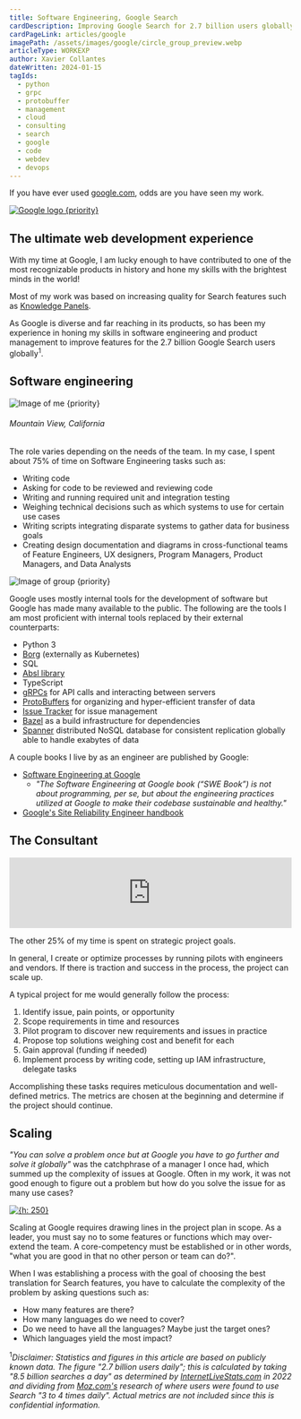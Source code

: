 ```yaml
---
title: Software Engineering, Google Search
cardDescription: Improving Google Search for 2.7 billion users globally.
cardPageLink: articles/google
imagePath: /assets/images/google/circle_group_preview.webp
articleType: WORKEXP
author: Xavier Collantes
dateWritten: 2024-01-15
tagIds:
  - python
  - grpc
  - protobuffer
  - management
  - cloud
  - consulting
  - search
  - google
  - code
  - webdev
  - devops
---
```


If you have ever used [google.com](https://www.google.com), odds are you have
seen my work.

[![Google logo {priority}](/assets/images/google/google_logo.webp)](https://www.google.com/search?q=google+in+1998)

## The ultimate web development experience

With my time at Google, I am lucky enough to have contributed to one of the most
recognizable products in history and hone my skills with the brightest minds in
the world!

Most of my work was based on increasing quality for Search features such as
[Knowledge Panels](https://en.wikipedia.org/wiki/Google_Knowledge_Graph).

As Google is diverse and far reaching in its products, so has been my experience
in honing my skills in software engineering and product management to improve
features for the 2.7 billion Google Search users globally<sup>1</sup>.

## Software engineering

![Image of me {priority}](/assets/images/google/front.webp)

###### Mountain View, California

The role varies depending on the needs of the team. In my case, I spent
about 75% of time on Software Engineering tasks such as:

- Writing code
- Asking for code to be reviewed and reviewing code
- Writing and running required unit and integration testing
- Weighing technical decisions such as which systems to use for certain use
  cases
- Writing scripts integrating disparate systems to gather data for business
  goals
- Creating design documentation and diagrams in cross-functional teams of
  Feature Engineers, UX designers, Program Managers, Product Managers, and Data
  Analysts

![Image of group {priority}](/assets/images/google/circle_group.webp)

Google uses mostly internal tools for the development of software but Google has
made many available to the public. The following are the tools I am most
proficient with internal tools replaced by their external counterparts:

- Python 3
- [Borg](https://research.google/pubs/large-scale-cluster-management-at-google-with-borg) (externally as Kubernetes)
- SQL
- [Absl library](https://abseil.io)
- TypeScript
- [gRPCs](https://grpc.io) for API calls and interacting between servers
- [ProtoBuffers](https://protobuf.dev/history) for organizing and
  hyper-efficient transfer of data
- [Issue Tracker](https://issuetracker.google.com) for issue management
- [Bazel](https://bazel.build) as a build infrastructure for dependencies
- [Spanner](<https://en.wikipedia.org/wiki/Spanner_(database)>) distributed
  NoSQL database for consistent replication globally able to handle exabytes of
  data

A couple books I live by as an engineer are published by Google:

- [Software Engineering at
  Google](https://abseil.io/resources/swe-book/html/toc.html)
  - _"The Software Engineering at Google book (“SWE Book”) is not about
    programming, per se, but about the engineering practices utilized at Google
    to make their codebase sustainable and healthy."_
- [Google's Site Reliability Engineer handbook](https://sre.google/sre-book/table-of-contents)

## The Consultant

<div style="width:100%;height:0;padding-bottom:25%;position:relative;">
  <iframe src="https://giphy.com/embed/3otPoCmoVM8gvKbAEo" width="100%"
    height="100%" style="position:absolute" frameBorder="0" class="giphy-embed">
  </iframe>
</div>

The other 25% of my time is spent on strategic project goals.

In general, I create or optimize processes by running pilots with engineers
and vendors. If there is traction and success in the process, the project can
scale up.

A typical project for me would generally follow the process:

1. Identify issue, pain points, or opportunity
1. Scope requirements in time and resources
1. Pilot program to discover new requirements and issues in practice
1. Propose top solutions weighing cost and benefit for each
1. Gain approval (funding if needed)
1. Implement process by writing code, setting up IAM infrastructure, delegate
   tasks

Accomplishing these tasks requires meticulous documentation and well-defined
metrics. The metrics are chosen at the beginning and determine if the project
should continue.

## Scaling

_"You can solve a problem once but at Google you have to go further and solve it
globally"_ was the catchphrase of a manager I once had, which summed up the
complexity of issues at Google. Often in my work, it was not good enough to
figure out a problem but how do you solve the issue for as many use cases?

[![{h: 250}](/assets/images/google/xkcd.webp)](https://xkcd.com/2797)

Scaling at Google requires drawing lines in the project plan in scope. As a
leader, you must say no to some features or functions which may over-extend the
team. A core-competency must be established or in other words, "what you are
good in that no other person or team can do?".

When I was establishing a process with the goal of choosing the best translation
for Search features, you have to calculate the complexity of the problem by
asking questions such as:

- How many features are there?
- How many languages do we need to cover?
- Do we need to have all the languages? Maybe just the target ones?
- Which languages yield the most impact?

<sup>1</sup>_Disclaimer: Statistics and figures in this article are based on
publicly known data. The figure "2.7 billion users daily"; this is calculated by
taking "8.5 billion searches a day" as determined by
[InternetLiveStats.com](https://www.internetlivestats.com/one-second/#google-band)
in 2022 and dividing from
[Moz.com's](https://moz.com/blog/new-google-survey-results) research of where
users were found to use Search "3 to 4 times daily". Actual metrics are not
included since this is confidential information._
